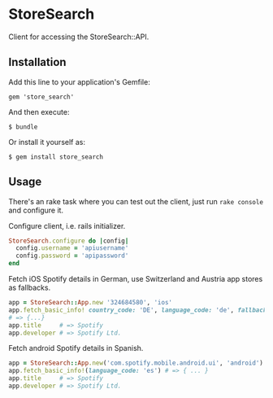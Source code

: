 # StoreSearch

Client for accessing the StoreSearch::API.

## Installation

Add this line to your application's Gemfile:

    gem 'store_search'

And then execute:

    $ bundle

Or install it yourself as:

    $ gem install store_search

## Usage

There's an rake task where you can test out the client, just run `rake console` and configure it.

Configure client, i.e. rails initializer.

```ruby
StoreSearch.configure do |config|
  config.username = 'apiusername'
  config.password = 'apipassword'
end
```

Fetch iOS Spotify details in German, use Switzerland and Austria app stores as fallbacks.

```ruby
app = StoreSearch::App.new '324684580', 'ios'
app.fetch_basic_info! country_code: 'DE', language_code: 'de', fallback_country_codes: %w[CH AT] # => {...}
# => {...}
app.title     # => Spotify
app.developer # => Spotify Ltd.
```

Fetch android Spotify details in Spanish.

```ruby
app = StoreSearch::App.new('com.spotify.mobile.android.ui', 'android')
app.fetch_basic_info!(language_code: 'es') # => { ... }
app.title     # => Spotify
app.developer # => Spotify Ltd.
```
